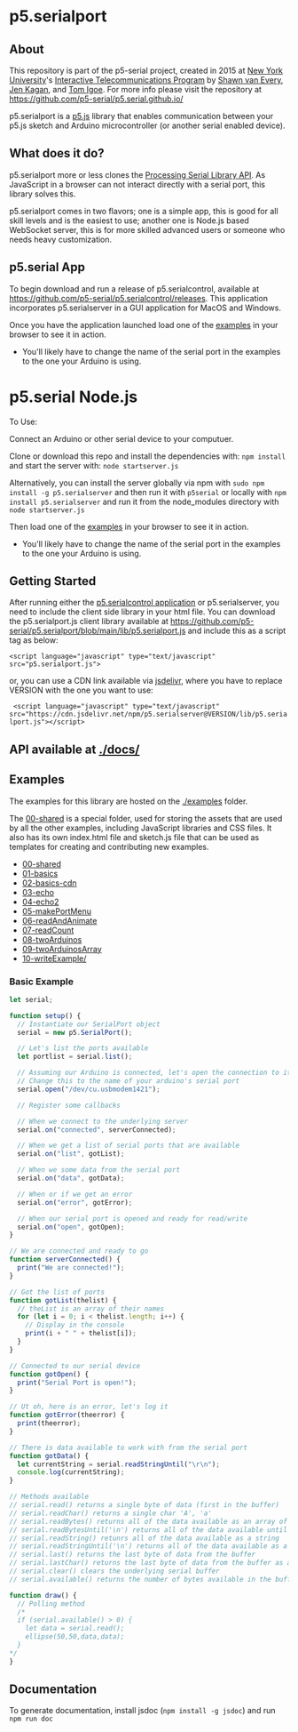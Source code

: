 # p5.serialport

## About

This repository is part of the p5-serial project, created in 2015 at [New York University](https://www.nyu.edu/)'s [Interactive Telecommunications Program](https://tisch.nyu.edu/itp) by [Shawn van Every](https://github.com/vanevery/), [Jen Kagan](https://github.com/kaganjd), and [Tom Igoe](https://github.com/tigoe). For more info please visit the repository at https://github.com/p5-serial/p5.serial.github.io/

p5.serialport is a [p5.js](https://p5js.org/) library that enables communication between your p5.js sketch and Arduino microcontroller (or another serial enabled device).

## What does it do?

p5.serialport more or less clones the [Processing Serial Library API](https://processing.org/reference/libraries/serial/index.html). As JavaScript in a browser can not interact directly with a serial port, this library solves this.

p5.serialport comes in two flavors; one is a simple app, this is good for all skill levels and is the easiest to use; another one is Node.js based WebSocket server, this is for more skilled advanced users or someone who needs heavy customization.

## p5.serial App

To begin download and run a release of p5.serialcontrol, available at https://github.com/p5-serial/p5.serialcontrol/releases. This application incorporates p5.serialserver in a GUI application for MacOS and Windows.

Once you have the application launched load one of the [examples](#examples) in your browser to see it in action.

- You'll likely have to change the name of the serial port in the examples to the one your Arduino is using.

# p5.serial Node.js

To Use:

Connect an Arduino or other serial device to your computuer.

Clone or download this repo and install the dependencies with: `npm install` and start the server with: `node startserver.js`

Alternatively, you can install the server globally via npm with `sudo npm install -g p5.serialserver` and then run it with `p5serial` or locally with `npm install p5.serialserver` and run it from the node_modules directory with `node startserver.js`

Then load one of the [examples](#examples) in your browser to see it in action.

- You'll likely have to change the name of the serial port in the examples to the one your Arduino is using.

## Getting Started

After running either the [p5.serialcontrol application](https://github.com/p5-serial/p5.serialcontrol/releases) or p5.serialserver, you need to include the client side library in your html file. You can download the p5.serialport.js client library available at https://github.com/p5-serial/p5.serialport/blob/main/lib/p5.serialport.js and include this as a script tag as below:

`<script language="javascript" type="text/javascript" src="p5.serialport.js">`

or, you can use a CDN link available via [jsdelivr](https://www.jsdelivr.com/), where you have to replace VERSION with the one you want to use:

` <script language="javascript" type="text/javascript" src="https://cdn.jsdelivr.net/npm/p5.serialserver@VERSION/lib/p5.serialport.js"></script>`

## API available at [./docs/](./docs/)

## Examples

The examples for this library are hosted on the [./examples](./examples/) folder.

The [00-shared](./examples/00-shared/) is a special folder, used for storing the assets that are used by all the other examples, including JavaScript libraries and CSS files. It also has its own index.html file and sketch.js file that can be used as templates for creating and contributing new examples.

- [00-shared](./examples/00-shared/)
- [01-basics](./examples/01-basics/)
- [02-basics-cdn](./examples/02-basics-cdn/)
- [03-echo](./examples/03-echo/)
- [04-echo2](./examples/04-echo2/)
- [05-makePortMenu](./examples/05-makePortMenu/)
- [06-readAndAnimate](./examples/06-readAndAnimate/)
- [07-readCount](./examples/07-readCount/)
- [08-twoArduinos](./examples/08-twoArduinos/)
- [09-twoArduinosArray](./examples/09-twoArduinosArray/)
- [10-writeExample/](./examples/10-writeExample/)

### Basic Example

```javascript
let serial;

function setup() {
  // Instantiate our SerialPort object
  serial = new p5.SerialPort();

  // Let's list the ports available
  let portlist = serial.list();

  // Assuming our Arduino is connected, let's open the connection to it
  // Change this to the name of your arduino's serial port
  serial.open("/dev/cu.usbmodem1421");

  // Register some callbacks

  // When we connect to the underlying server
  serial.on("connected", serverConnected);

  // When we get a list of serial ports that are available
  serial.on("list", gotList);

  // When we some data from the serial port
  serial.on("data", gotData);

  // When or if we get an error
  serial.on("error", gotError);

  // When our serial port is opened and ready for read/write
  serial.on("open", gotOpen);
}

// We are connected and ready to go
function serverConnected() {
  print("We are connected!");
}

// Got the list of ports
function gotList(thelist) {
  // theList is an array of their names
  for (let i = 0; i < thelist.length; i++) {
    // Display in the console
    print(i + " " + thelist[i]);
  }
}

// Connected to our serial device
function gotOpen() {
  print("Serial Port is open!");
}

// Ut oh, here is an error, let's log it
function gotError(theerror) {
  print(theerror);
}

// There is data available to work with from the serial port
function gotData() {
  let currentString = serial.readStringUntil("\r\n");
  console.log(currentString);
}

// Methods available
// serial.read() returns a single byte of data (first in the buffer)
// serial.readChar() returns a single char 'A', 'a'
// serial.readBytes() returns all of the data available as an array of bytes
// serial.readBytesUntil('\n') returns all of the data available until a '\n' (line break) is encountered
// serial.readString() retunrs all of the data available as a string
// serial.readStringUntil('\n') returns all of the data available as a tring until a (line break) is encountered
// serial.last() returns the last byte of data from the buffer
// serial.lastChar() returns the last byte of data from the buffer as a char
// serial.clear() clears the underlying serial buffer
// serial.available() returns the number of bytes available in the buffer

function draw() {
  // Polling method
  /*
  if (serial.available() > 0) {
    let data = serial.read();
    ellipse(50,50,data,data);
  }
*/
}
```

## Documentation

To generate documentation, install jsdoc (`npm install -g jsdoc`) and run
`npm run doc`
